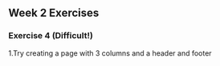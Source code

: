 ## Week 2 Exercises

### Exercise 4 (Difficult!)
1.Try creating a page with 3 columns and a header and footer